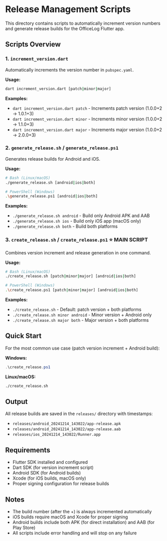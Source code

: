 # Release Management Scripts

This directory contains scripts to automatically increment version numbers and generate release builds for the OfficeLog Flutter app.

## Scripts Overview

### 1. `increment_version.dart`

Automatically increments the version number in `pubspec.yaml`.

**Usage:**

```bash
dart increment_version.dart [patch|minor|major]
```

**Examples:**

-   `dart increment_version.dart patch` - Increments patch version (1.0.0+2 → 1.0.1+3)
-   `dart increment_version.dart minor` - Increments minor version (1.0.0+2 → 1.1.0+3)
-   `dart increment_version.dart major` - Increments major version (1.0.0+2 → 2.0.0+3)

### 2. `generate_release.sh` / `generate_release.ps1`

Generates release builds for Android and iOS.

**Usage:**

```bash
# Bash (Linux/macOS)
./generate_release.sh [android|ios|both]

# PowerShell (Windows)
.\generate_release.ps1 [android|ios|both]
```

**Examples:**

-   `./generate_release.sh android` - Build only Android APK and AAB
-   `./generate_release.sh ios` - Build only iOS app (macOS only)
-   `./generate_release.sh both` - Build both platforms

### 3. `create_release.sh` / `create_release.ps1` ⭐ **MAIN SCRIPT**

Combines version increment and release generation in one command.

**Usage:**

```bash
# Bash (Linux/macOS)
./create_release.sh [patch|minor|major] [android|ios|both]

# PowerShell (Windows)
.\create_release.ps1 [patch|minor|major] [android|ios|both]
```

**Examples:**

-   `./create_release.sh` - Default: patch version + both platforms
-   `./create_release.sh minor android` - Minor version + Android only
-   `./create_release.sh major both` - Major version + both platforms

## Quick Start

For the most common use case (patch version increment + Android build):

**Windows:**

```powershell
.\create_release.ps1
```

**Linux/macOS:**

```bash
./create_release.sh
```

## Output

All release builds are saved in the `releases/` directory with timestamps:

-   `releases/android_20241214_143022/app-release.apk`
-   `releases/android_20241214_143022/app-release.aab`
-   `releases/ios_20241214_143022/Runner.app`

## Requirements

-   Flutter SDK installed and configured
-   Dart SDK (for version increment script)
-   Android SDK (for Android builds)
-   Xcode (for iOS builds, macOS only)
-   Proper signing configuration for release builds

## Notes

-   The build number (after the +) is always incremented automatically
-   iOS builds require macOS and Xcode for proper signing
-   Android builds include both APK (for direct installation) and AAB (for Play Store)
-   All scripts include error handling and will stop on any failure
